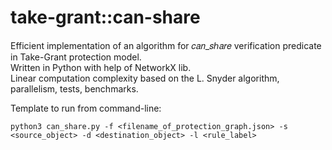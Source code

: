 # take-grant::can-share

Efficient implementation of an algorithm for 𝑐𝑎𝑛_𝑠ℎ𝑎𝑟𝑒 verification predicate in Take-Grant protection model.<br>
Written in Python with help of NetworkX lib.<br>
Linear computation complexity based on the L. Snyder algorithm, parallelism, tests, benchmarks.

Template to run from command-line:
```  
python3 can_share.py -f <filename_of_protection_graph.json> -s <source_object> -d <destination_object> -l <rule_label>
```
